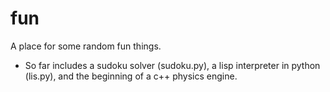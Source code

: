 # fun
A place for some random fun things.

- So far includes a sudoku solver (sudoku.py), a lisp interpreter in python (lis.py), and the beginning of a c++ physics engine.
